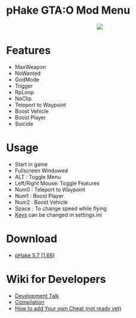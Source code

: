 # pHake GTA:O Mod Menu 
<p align="center"><img src="https://user-images.githubusercontent.com/52607377/174328485-6f41f12a-e79a-457d-a565-b2bf6687166a.png"/> </p>

# Features<br/>
- MaxWeapon<br/>
- NoWanted<br/>
- GodMode<br/>
- Trigger<br/>
- RpLoop<br/>
- NoClip<br/>
- Teleport to Waypoint<br/>
- Boost Vehicle<br/>
- Boost Player<br/>
- Suicide<br/>

# Usage
- Start in game<br/>
- Fullscreen Windowed<br/>
- ALT : Toggle Menu<br/>
- Left/Right Mouse: Toggle Features<br/>
- Num0 : Teleport to Waypoint<br/>
- Num1 : Boost Player<br/>
- Num2 : Boost Vehicle<br/>
- Space : To change speed while flying<br/>
- <a href="https://github.com/xhz8s/pHake/wiki/Keycodes">Keys</a> can be changed in settings.ini<br/>

# Download
- <a href="https://github.com/xhz8s/pHake/releases/download/5.7/pHake_5.7_1.66.zip">pHake 5.7 (1.66)</a><br/>

# Wiki for Developers
- <a href="https://github.com/xhz8s/pHake/discussions/29">Development Talk</a><br/>
- <a href="https://github.com/xhz8s/pHake/wiki/Compilation-with-Visual-Studio">Compilation</a><br/>
- <a href="https://github.com/xhz8s/pHake">How to add Your own Cheat (not ready yet)</a><br/>
